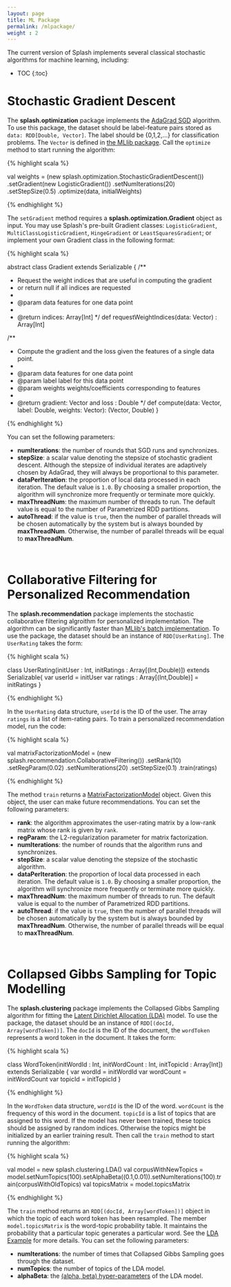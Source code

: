 ```yaml
---
layout: page
title: ML Package
permalink: /mlpackage/
weight : 2
---
```


The current version of Splash implements several classical stochastic algorithms for machine learning, including:

* TOC
{:toc}

# Stochastic Gradient Descent

The **splash.optimization** package implements the [AdaGrad SGD](http://www.magicbroom.info/Papers/DuchiHaSi10.pdf) algorithm. To use this package, the dataset should be label-feature pairs stored as `data: RDD[Double, Vector]`. The label should be {0,1,2,...} for classification problems. The `Vector` is defined in [the MLlib package](https://spark.apache.org/docs/1.0.0/api/scala/index.html#org.apache.spark.mllib.linalg.Vector). Call the `optimize` method to start running the algorithm:

{% highlight scala %}

val weights = (new splash.optimization.StochasticGradientDescent())
  .setGradient(new LogisticGradient())
  .setNumIterations(20)
  .setStepSize(0.5)
  .optimize(data, initialWeights)

{% endhighlight %}

The `setGradient` method requires a **splash.optimization.Gradient** object as input. You may use Splash's pre-built Gradient classes: `LogisticGradient`, `MultiClassLogisticGradient`, `HingeGradient` or `LeastSquaresGradient`; or implement your own Gradient class in the following format:

{% highlight scala %}

abstract class Gradient extends Serializable {
  /**
   * Request the weight indices that are useful in computing the gradient
   * or return null if all indices are requested
   *
   * @param data features for one data point
   *
   * @return indices: Array[Int]
   */
  def requestWeightIndices(data: Vector) : Array[Int]
  
  /**
   * Compute the gradient and the loss given the features of a single data point.
   *
   * @param data features for one data point
   * @param label label for this data point
   * @param weights weights/coefficients corresponding to features
   *
   * @return gradient: Vector and loss : Double
   */
  def compute(data: Vector, label: Double, weights: Vector): (Vector, Double)
}

{% endhighlight %}

You can set the following parameters:

- **numIterations**: the number of rounds that SGD runs and synchronizes. 
- **stepSize**: a scalar value denoting the stepsize of stochastic gradient descent. Although the stepsize of individual iterates are adaptively chosen by AdaGrad, they will always be proportional to this parameter.
- **dataPerIteration**: the proportion of local data processed in each iteration. The default value is `1.0`. By choosing a smaller proportion, the algorithm will synchronize more frequently or terminate more quickly.
- **maxThreadNum**: the maximum number of threads to run. The default value is equal to the number of Parametrized RDD partitions.
- **autoThread**: if the value is `true`, then the number of parallel threads will be chosen automatically by the system but is always bounded by **maxThreadNum**. Otherwise, the number of parallel threads will be equal to **maxThreadNum**.

<br>

# Collaborative Filtering for Personalized Recommendation

The **splash.recommendation** package implements the stochastic collaborative filtering algroithm for personalized implementation. The algorithm can be significantly faster than [MLlib's batch implementation](http://spark.apache.org/docs/latest/mllib-collaborative-filtering.html). To use the package, the dataset should be an instance of `RDD[UserRating]`. The `UserRating` takes the form:

{% highlight scala %}

class UserRating(initUser : Int, initRatings : Array[(Int,Double)]) extends Serializable{
  var userId = initUser
  var ratings : Array[(Int,Double)] = initRatings
}

{% endhighlight %}

In the `UserRating` data structure, `userId` is the ID of the user. The array `ratings` is a list of item-rating pairs. To train a personalized recommendation model, run the code:

{% highlight scala %}

val matrixFactorizationModel = (new splash.recommendation.CollaborativeFiltering())
  .setRank(10)
  .setRegParam(0.02)
  .setNumIterations(20)
  .setStepSize(0.1)
  .train(ratings)

{% endhighlight %}

The method `train` returns a [MatrixFactorizationModel](https://spark.apache.org/docs/1.5.1/api/java/org/apache/spark/mllib/recommendation/MatrixFactorizationModel.html) object. Given this object, the user can make future recommendations. You can set the following parameters:

- **rank**: the algorithm approximates the user-rating matrix by a low-rank matrix whose rank is given by `rank`.
- **regParam**: the L2-regularization parameter for matrix factorization.
- **numIterations**: the number of rounds that the algorithm runs and synchronizes. 
- **stepSize**: a scalar value denoting the stepsize of the stochastic algorithm. 
- **dataPerIteration**: the proportion of local data processed in each iteration. The default value is `1.0`. By choosing a smaller proportion, the algorithm will synchronize more frequently or terminate more quickly.
- **maxThreadNum**: the maximum number of threads to run. The default value is equal to the number of Parametrized RDD partitions.
- **autoThread**: if the value is `true`, then the number of parallel threads will be chosen automatically by the system but is always bounded by **maxThreadNum**. Otherwise, the number of parallel threads will be equal to **maxThreadNum**.

<br>

# Collapsed Gibbs Sampling for Topic Modelling

The **splash.clustering** package implements the Collapsed Gibbs Sampling algorithm for fitting the [Latent Dirichlet Allocation (LDA)](http://en.wikipedia.org/wiki/Latent_Dirichlet_allocation) model. To use the package, the dataset should be an instance of `RDD[(docId, Array[wordToken])]`. The `docId` is the ID of the document, the `wordToken` represents a word token in the document. It takes the form:

{% highlight scala %}

class WordToken(initWordId : Int, initWordCount : Int, initTopicId : Array[Int]) extends Serializable {
  var wordId = initWordId
  var wordCount = initWordCount
  var topicId = initTopicId 
}

{% endhighlight %}

In the `WordToken` data structure, `wordId` is the ID of the word. `wordCount` is the frequency of this word in the document. `topicId` is a list of topics that are assigned to this word. If the model has never been trained, these topics should be assigned by random indices. Otherwise the topics might be initialized by an earlier training result. Then call the `train` method to start running the algorithm:

{% highlight scala %}

val model = new splash.clustering.LDA()
val corpusWithNewTopics = model.setNumTopics(100).setAlphaBeta((0.1,0.01)).setNumIterations(100).train(corpusWithOldTopics)
val topicsMatrix = model.topicsMatrix 

{% endhighlight %}

The `train` method returns an `RDD[(docId, Array[wordToken])]` object in which the topic of each word token has been resampled. The member `model.topicsMatrix` is the word-topic probability table. It maintains the probability that a particular topic generates a particular word. See the [LDA Example]({{site.baseurl}}/example/#lda-via-ml-package) for more details. You can set the following parameters:

- **numIterations**: the number of times that Collapsed Gibbs Sampling goes through the dataset.
- **numTopics**: the number of topics of the LDA model.
- **alphaBeta**: the [(alpha, beta) hyper-parameters](https://www.cs.princeton.edu/~blei/papers/BleiNgJordan2003.pdf) of the LDA model.


